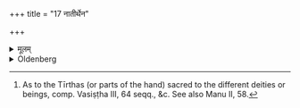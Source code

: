 +++
title = "17 नातीर्थेन"

+++

<details><summary>मूलम्</summary>

नातीर्थेन १७
</details>

<details><summary>Oldenberg</summary>

17. [^3]  Nor except with the (proper) Tīrtha,


[^3]:  As to the Tīrthas (or parts of the hand) sacred to the different deities or beings, comp. Vasiṣṭha III, 64 seqq., &c. See also Manu II, 58.
</details>
